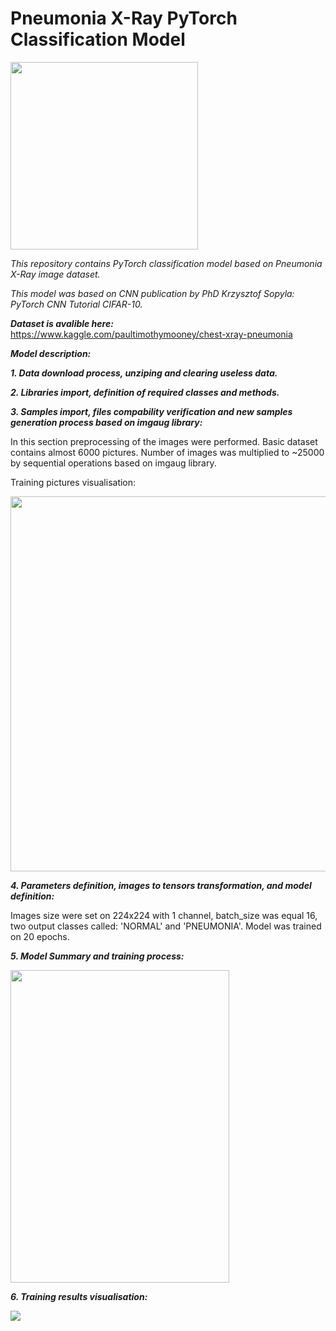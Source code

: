 # Pneumonia X-Ray PyTorch Classification Model

<img src="https://hhp-blog.s3.amazonaws.com/2016/10/iStock_44501454_MEDIUM.jpg" width="300" height="300">


<i>This repository contains PyTorch classification model based on Pneumonia X-Ray image dataset.</i>

<i>This model was based on CNN publication by PhD Krzysztof Sopyla: PyTorch CNN Tutorial CIFAR-10.</i>

<b><i>Dataset is avalible here:</i></b> https://www.kaggle.com/paultimothymooney/chest-xray-pneumonia

<b><i>Model description:</i></b> 

<b><i>1. Data download process, unziping and clearing useless data.</i></b>

<b><i>2. Libraries import, definition of required classes and methods.</i></b>

<b><i>3. Samples import, files compability verification and new samples generation process based on imgaug library:</i></b>

In this section preprocessing of the images were performed. Basic dataset contains almost 6000 pictures. 
Number of images was multiplied to ~25000 by sequential operations based on imgaug library.

Training pictures visualisation:

<img src="https://i.ibb.co/3srRgRD/pobrane.png" width="600" height="600">

<b><i>4. Parameters definition, images to tensors transformation, and model definition:</i></b>

Images size were set on 224x224 with 1 channel, batch_size was equal 16, two output classes called: 'NORMAL' and 'PNEUMONIA'.
Model was trained on 20 epochs.

<b><i>5. Model Summary and training process: </i></b>

<img src="https://i.ibb.co/RhZHYMD/model.png" width="350" height="500">

<b><i>6. Training results visualisation: </i></b>

<img src="https://i.ibb.co/6Rd9d7v/pobrane-1.png">
